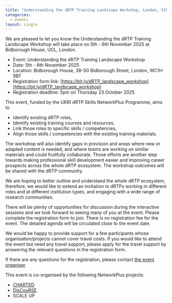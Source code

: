 ```yaml
---
title: "Understanding the dRTP Training Landscape Workshop, London, 5th - 6th November 2025"
categories:
  - events
layout: single
---
```


We are pleased to let you know the Understanding the dRTP Training Landscape Workshop will take place on 5th - 6th November 2025 at Bidborough House, UCL, London.

-   Event: Understanding the dRTP Training Landscape Workshop
-   Date:  5th - 6th November 2025
-   Location: Bidborough House, 38–50 Bidborough Street, London, WC1H 9BT
-   Registration form link: [https://bit.ly/dRTP_landscape_workshop](https://bit.ly/dRTP_landscape_workshop)  
-   Registration deadline: 5pm on Thursday 23 October 2025

This event, funded by the UKRI dRTP Skills NetworkPlus Programme, aims to
-   Identify existing dRTP roles, 
-   Identify existing training courses and resources,
-   Link those roles to specific skills / competencies,
-   Align those skills / competencies with the existing training materials. 

The workshop will also identify gaps in provision and areas where new or adapted content is needed, and where teams are working on similar materials and could fruitfully collaborate. Those efforts are another step towards making professional skill development easier and improving career prospects across the whole dRTP ecosystem. The workshop outcomes will be shared with the dRTP community. 

We are hoping to better outline and understand the whole dRTP ecosystem, therefore, we would like to extend an invitation to dRTPs working in different roles and at different institution types, and engaging with a wide range of research communities. 

There will be plenty of opportunities for discussion during the interactive sessions and we look forward to seeing many of you at the event. Please complete the registration form to join. There is no registration fee for the event. The detailed agenda will be circulated close to the event date. 

We would be happy to provide support for a few participants whose organisation/projects cannot cover travel costs. If you would like to attend the event but need any travel support, please apply for the travel support by answering the relevant questions in the registration form.

If there are any questions for the registration, please contact [the event organiser](mailto:x.guo@epcc.ed.ac.uk)

This event is co-organised by the following NetworkPlus projects: 
-   [CHARTED](https://drtp-skills.ac.uk)
-   [DisCouRSE](https://discourse-network.github.io)
-   SCALE UP 
